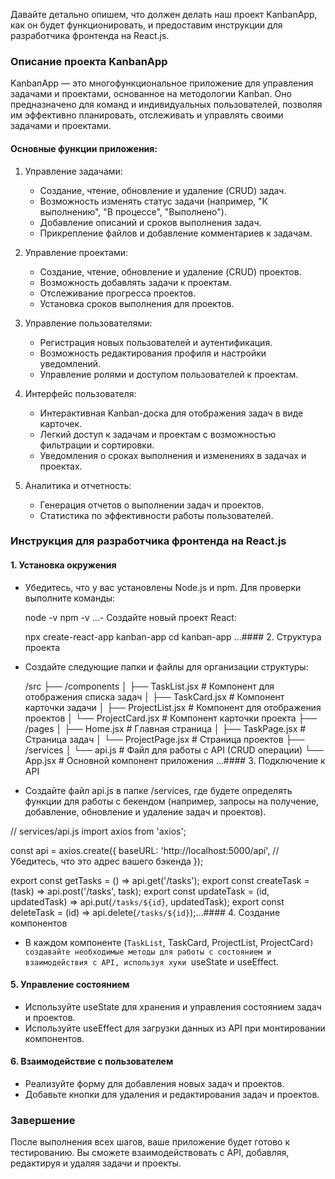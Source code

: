 Давайте детально опишем, что должен делать наш проект KanbanApp, как он будет функционировать, и предоставим инструкции для разработчика фронтенда на React.js.

### Описание проекта KanbanApp

KanbanApp — это многофункциональное приложение для управления задачами и проектами, основанное на методологии Kanban. Оно предназначено для команд и индивидуальных пользователей, позволяя им эффективно планировать, отслеживать и управлять своими задачами и проектами.

#### Основные функции приложения:

1. Управление задачами:
   - Создание, чтение, обновление и удаление (CRUD) задач.
   - Возможность изменять статус задачи (например, "К выполнению", "В процессе", "Выполнено").
   - Добавление описаний и сроков выполнения задач.
   - Прикрепление файлов и добавление комментариев к задачам.

2. Управление проектами:
   - Создание, чтение, обновление и удаление (CRUD) проектов.
   - Возможность добавлять задачи к проектам.
   - Отслеживание прогресса проектов.
   - Установка сроков выполнения для проектов.

3. Управление пользователями:
   - Регистрация новых пользователей и аутентификация.
   - Возможность редактирования профиля и настройки уведомлений.
   - Управление ролями и доступом пользователей к проектам.

4. Интерфейс пользователя:
   - Интерактивная Kanban-доска для отображения задач в виде карточек.
   - Легкий доступ к задачам и проектам с возможностью фильтрации и сортировки.
   - Уведомления о сроках выполнения и изменениях в задачах и проектах.

5. Аналитика и отчетность:
   - Генерация отчетов о выполнении задач и проектов.
   - Статистика по эффективности работы пользователей.

### Инструкция для разработчика фронтенда на React.js

#### 1. Установка окружения
- Убедитесь, что у вас установлены Node.js и npm. Для проверки выполните команды:
  
  node -v
  npm -v
  ...- Создайте новый проект React:
  
  npx create-react-app kanban-app
  cd kanban-app
  ...#### 2. Структура проекта
- Создайте следующие папки и файлы для организации структуры:
  
  /src
  ├── /components
  │   ├── TaskList.jsx      # Компонент для отображения списка задач
  │   ├── TaskCard.jsx      # Компонент карточки задачи
  │   ├── ProjectList.jsx    # Компонент для отображения проектов
  │   └── ProjectCard.jsx    # Компонент карточки проекта
  ├── /pages
  │   ├── Home.jsx          # Главная страница
  │   ├── TaskPage.jsx      # Страница задач
  │   └── ProjectPage.jsx   # Страница проектов
  ├── /services
  │   └── api.js            # Файл для работы с API (CRUD операции)
  └── App.jsx               # Основной компонент приложения
  ...#### 3. Подключение к API
- Создайте файл api.js в папке /services, где будете определять функции для работы с бекендом (например, запросы на получение, добавление, обновление и удаление задач и проектов).

// services/api.js
import axios from 'axios';

const api = axios.create({
    baseURL: 'http://localhost:5000/api', // Убедитесь, что это адрес вашего бэкенда
});

export const getTasks = () => api.get('/tasks');
export const createTask = (task) => api.post('/tasks', task);
export const updateTask = (id, updatedTask) => api.put(`/tasks/${id}`, updatedTask);
export const deleteTask = (id) => api.delete(`/tasks/${id}`);...#### 4. Создание компонентов
- В каждом компоненте (`TaskList`, TaskCard, ProjectList, ProjectCard`) создавайте необходимые методы для работы с состоянием и взаимодействия с API, используя хуки `useState и useEffect.

#### 5. Управление состоянием
- Используйте useState для хранения и управления состоянием задач и проектов.
- Используйте useEffect для загрузки данных из API при монтировании компонентов.

#### 6. Взаимодействие с пользователем
- Реализуйте форму для добавления новых задач и проектов.
- Добавьте кнопки для удаления и редактирования задач и проектов.

### Завершение
После выполнения всех шагов, ваше приложение будет готово к тестированию. Вы сможете взаимодействовать с API, добавляя, редактируя и удаляя задачи и проекты.
